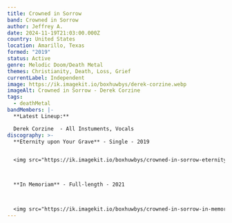 ```yaml
---
title: Crowned in Sorrow
band: Crowned in Sorrow
author: Jeffrey A.
date: 2024-11-19T21:03:00.000Z
country: United States
location: Amarillo, Texas
formed: "2019"
status: Active
genre: Melodic Doom/Death Metal
themes: Christianity, Death, Loss, Grief
currentLabel: Independent
image: https://ik.imagekit.io/boxhuwbys/derek-corzine.webp
imageAlt: Crowned in Sorrow - Derek Corzine
tags:
  - deathMetal
bandMembers: |-
  **Latest Lineup:**

  Derek Corzine  - All Instuments, Vocals
discography: >-
  **Eternity upon Your Grave** - Single - 2019


  <img src="https://ik.imagekit.io/boxhuwbys/crowned-in-sorrow-eternity-upon-your-grave.jpg?updatedAt=1732082896052" alt="Crowned in Sorrow - Eternity Upon Your Grave single cover" style="width:300px; height:auto;">



  **In Memoriam** - Full-length - 2021



  <img src="https://ik.imagekit.io/boxhuwbys/crowned-in-sorrow-in-memoriam.webp?updatedAt=1732083165227" alt="Crowned in Sorrow - In Memoriam album cover" style="width:300px; height:auto;">
---
```


